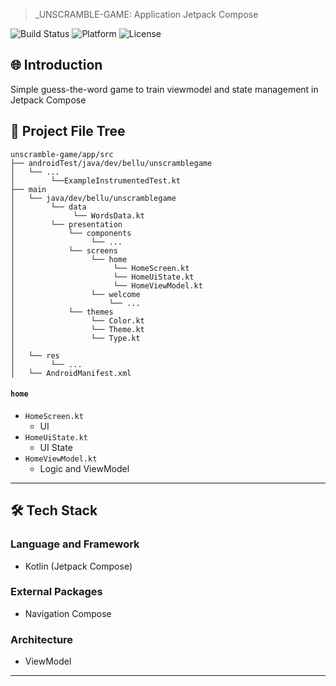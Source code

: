 > _UNSCRAMBLE-GAME: Application Jetpack Compose

![Build Status](https://img.shields.io/badge/Build-Passing-brightgreen)
![Platform](https://img.shields.io/badge/Platform-Android-blue)
![License](https://img.shields.io/badge/License-MIT-green)

## 🌐 Introduction

Simple guess-the-word game to train viewmodel and state management in Jetpack Compose

## 📂 Project File Tree

```
unscramble-game/app/src
├── androidTest/java/dev/bellu/unscramblegame
│   └── ...
│        └──ExampleInstrumentedTest.kt
├── main
│   └── java/dev/bellu/unscramblegame
│        └── data
│             └── WordsData.kt
│        └── presentation
│            └── components
│                 └── ...
│            └── screens
│                 └── home
│                      └── HomeScreen.kt
│                      └── HomeUiState.kt
│                      └── HomeViewModel.kt
│                 └── welcome
│                     └── ...
│            └── themes
│                 └── Color.kt
│                 └── Theme.kt
│                 └── Type.kt
│
│   └── res
│        └── ...
│   └── AndroidManifest.xml
```


#### `home`

- `HomeScreen.kt`
    - UI
- `HomeUiState.kt`
    - UI State
- `HomeViewModel.kt`
    - Logic and ViewModel
 
---
 
## 🛠 Tech Stack

### Language and Framework
- Kotlin (Jetpack Compose)

### External Packages 
- Navigation Compose

### Architecture
- ViewModel

---
